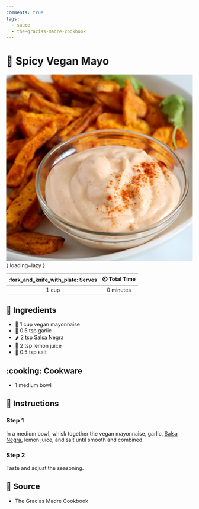 ```yaml
---
comments: true
tags:
  - sauce
  - the-gracias-madre-cookbook
---
```

# :egg: Spicy Vegan Mayo

![Spicy Vegan Mayo][1]{ loading=lazy }

| :fork_and_knife_with_plate: Serves | :timer_clock: Total Time |
|:----------------------------------:|:-----------------------: |
| 1 cup | 0 minutes |

## :salt: Ingredients

- :egg: 1 cup vegan mayonnaise
- :garlic: 0.5 tsp garlic
- :hot_pepper: 2 tsp [Salsa Negra][2]
- :lemon: 2 tsp lemon juice
- :salt: 0.5 tsp salt

## :cooking: Cookware

- 1 medium bowl

## :pencil: Instructions

### Step 1

In a medium bowl, whisk together the vegan mayonnaise, garlic, [Salsa Negra][2], lemon juice, and salt until smooth and
combined.

### Step 2

Taste and adjust the seasoning.

## :link: Source

- The Gracias Madre Cookbook

[1]: <../assets/images/spicy-vegan-mayo.jpg>
[2]: <./salsa-negra.md>
